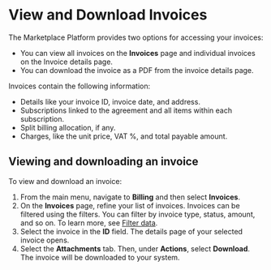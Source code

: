 # View and Download Invoices

The Marketplace Platform provides two options for accessing your invoices:

* You can view all invoices on the **Invoices** page and individual invoices on the Invoice details page.
* You can download the invoice as a PDF from the invoice details page.

Invoices contain the following information:

* Details like your invoice ID, invoice date, and address.
* Subscriptions linked to the agreement and all items within each subscription.
* Split billing allocation, if any.
* Charges, like the unit price, VAT %, and total payable amount.

## Viewing and downloading an invoice

To view and download an invoice:

1. From the main menu, navigate to **Billing** and then select **Invoices**.
2. On the **Invoices** page, refine your list of invoices. Invoices can be filtered using the filters. You can filter by invoice type, status, amount, and so on. To learn more, see [Filter data](../../../../marketplace-platform/getting-started/interface/customize-the-data-grid.md#filter-data).
3. Select the invoice in the **ID** field. The details page of your selected invoice opens.
4. Select the **Attachments** tab. Then, under **Actions**, select **Download**. The invoice will be downloaded to your system.
